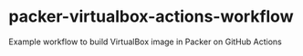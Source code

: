 # packer-virtualbox-actions-workflow
Example workflow to build VirtualBox image in Packer on GitHub Actions
